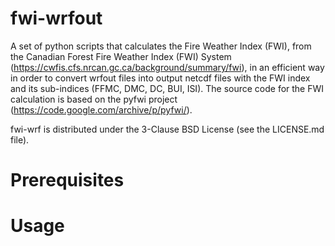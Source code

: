 # fwi-wrfout
A set of python scripts that calculates the Fire Weather Index (FWI), from the Canadian Forest Fire Weather Index (FWI) System (https://cwfis.cfs.nrcan.gc.ca/background/summary/fwi), in an efficient way in order to convert wrfout files into output netcdf files with the FWI index and its sub-indices (FFMC, DMC, DC, BUI, ISI). The source code for the FWI calculation is based on the pyfwi project (https://code.google.com/archive/p/pyfwi/).

fwi-wrf is distributed under the 3-Clause BSD License (see the LICENSE.md file).

# Prerequisites

# Usage
